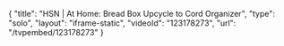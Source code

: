{
    "title": "HSN | At Home: Bread Box Upcycle to Cord Organizer",
    "type": "solo",
    "layout": "iframe-static",
    "videoId": "123178273",
    "url": "\/tvpembed\/123178273"
}